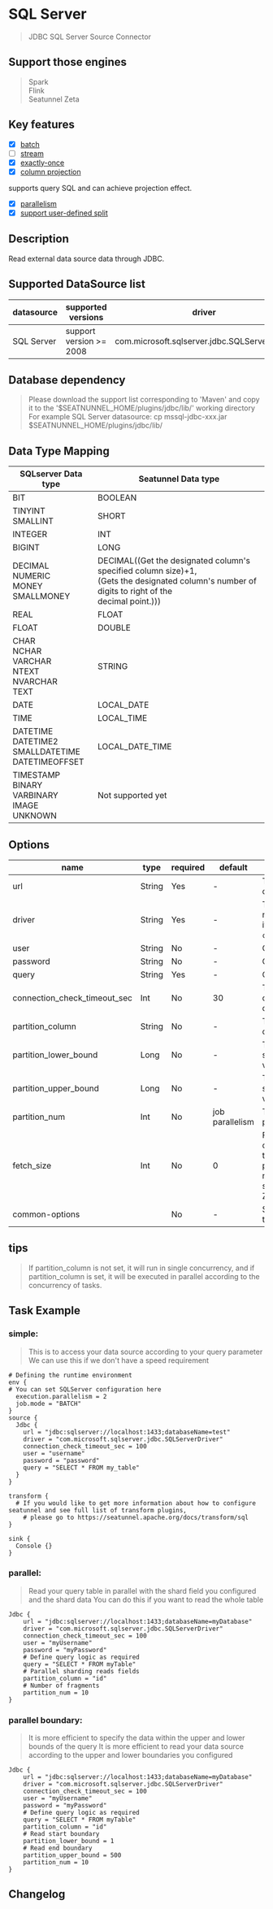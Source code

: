 # SQL Server

> JDBC SQL Server Source Connector

## Support those engines

> Spark <br>
> Flink <br>
> Seatunnel Zeta <br>

## Key features

- [x] [batch](../../concept/connector-v2-features.md)
- [ ] [stream](../../concept/connector-v2-features.md)
- [x] [exactly-once](../../concept/connector-v2-features.md)
- [x] [column projection](../../concept/connector-v2-features.md)

supports query SQL and can achieve projection effect.

- [x] [parallelism](../../concept/connector-v2-features.md)
- [x] [support user-defined split](../../concept/connector-v2-features.md)

## Description

Read external data source data through JDBC.

## Supported DataSource list

| datasource | supported versions      | driver                                       | url                             | maven                                                        |
| ---------- | ----------------------- | -------------------------------------------- | ------------------------------- | ------------------------------------------------------------ |
| SQL Server | support version >= 2008 | com.microsoft.sqlserver.jdbc.SQLServerDriver | jdbc:sqlserver://localhost:1433 | [Download](https://mvnrepository.com/artifact/com.microsoft.sqlserver/mssql-jdbc) |

## Database dependency

> Please download the support list corresponding to 'Maven' and copy it to the '$SEATNUNNEL_HOME/plugins/jdbc/lib/' working directory<br>
> For example SQL Server datasource: cp mssql-jdbc-xxx.jar $SEATNUNNEL_HOME/plugins/jdbc/lib/

## Data Type Mapping

| SQLserver Data type                                          | Seatunnel Data type                                          |
| ------------------------------------------------------------ | ------------------------------------------------------------ |
| BIT                                                          | BOOLEAN                                                      |
| TINYINT<br/>SMALLINT                                         | SHORT                                                        |
| INTEGER                                                      | INT                                                          |
| BIGINT                                                       | LONG                                                         |
| DECIMAL<br />NUMERIC<br />MONEY<br />SMALLMONEY              | DECIMAL((Get the designated column's specified column size)+1,<br/>(Gets the designated column's number of digits to right of the <br />decimal point.))) |
| REAL                                                         | FLOAT                                                        |
| FLOAT                                                        | DOUBLE                                                       |
| CHAR<br />NCHAR<br />VARCHAR<br />NTEXT<br />NVARCHAR<br />TEXT | STRING                                                       |
| DATE                                                         | LOCAL_DATE                                                   |
| TIME                                                         | LOCAL_TIME                                                   |
| DATETIME<br />DATETIME2<br />SMALLDATETIME<br />DATETIMEOFFSET | LOCAL_DATE_TIME                                              |
| TIMESTAMP<br />BINARY<br />VARBINARY<br />IMAGE<br />UNKNOWN | Not supported yet                                            |

## Options

| name                         | type   | required | default         | Description                                                  |
| ---------------------------- | ------ | -------- | --------------- | ------------------------------------------------------------ |
| url                          | String | Yes      | -               | The URL of the JDBC connection. Refer to a case: jdbc:sqlserver://localhost:1433 |
| driver                       | String | Yes      | -               | The jdbc class name used to connect to the remote data source,<br/> if you use SQLserver the value is `com.microsoft.sqlserver.jdbc.SQLServerDriver`. |
| user                         | String | No       | -               | Connection instance user name                                |
| password                     | String | No       | -               | Connection instance password                                 |
| query                        | String | Yes      | -               | Query statement                                              |
| connection_check_timeout_sec | Int    | No       | 30              | The time in seconds to wait for the database operation used to validate the connection to complete |
| partition_column             | String | No       | -               | The column name for parallelism's partition, only support numeric type. |
| partition_lower_bound        | Long   | No       | -               | The partition_column min value for scan, if not set SeaTunnel will query database get min value. |
| partition_upper_bound        | Long   | No       | -               | The partition_column max value for scan, if not set SeaTunnel will query database get max value. |
| partition_num                | Int    | No       | job parallelism | The number of partition count, only support positive integer. default value is job parallelism |
| fetch_size                   | Int    | No       | 0               | For queries that return a large number of objects,you can configure<br/> the row fetch size used in the query toimprove performance by<br/> reducing the number database hits required to satisfy the selection criteria.<br/> Zero means use jdbc default value. |
| common-options               |        | No       | -               | Source plugin common parameters, please refer to [Source Common Options](common-options.md) for details |

## tips

> If partition_column is not set, it will run in single concurrency, and if partition_column is set, it will be executed  in parallel according to the concurrency of tasks.

## Task Example

### simple:

> This is to access your data source according to your query parameter We can use this if we don't have a speed requirement

```
# Defining the runtime environment
env {
# You can set SQLServer configuration here
  execution.parallelism = 2
  job.mode = "BATCH"
}
source {
  Jdbc {
    url = "jdbc:sqlserver://localhost:1433;databaseName=test"
    driver = "com.microsoft.sqlserver.jdbc.SQLServerDriver"
    connection_check_timeout_sec = 100
    user = "username"
    password = "password"
    query = "SELECT * FROM my_table"
  }
}

transform {
  # If you would like to get more information about how to configure seatunnel and see full list of transform plugins,
    # please go to https://seatunnel.apache.org/docs/transform/sql
}

sink {
  Console {}
}

```

### parallel:

> Read your query table in parallel with the shard field you configured and the shard data  You can do this if you want to read the whole table

```
Jdbc {
    url = "jdbc:sqlserver://localhost:1433;databaseName=myDatabase"
    driver = "com.microsoft.sqlserver.jdbc.SQLServerDriver"
    connection_check_timeout_sec = 100
    user = "myUsername"
    password = "myPassword"
    # Define query logic as required
    query = "SELECT * FROM myTable"
    # Parallel sharding reads fields
    partition_column = "id" 
    # Number of fragments
    partition_num = 10
}
```

### parallel boundary:

> It is more efficient to specify the data within the upper and lower bounds of the query It is more efficient to read your data source according to the upper and lower boundaries you configured

```
Jdbc {
    url = "jdbc:sqlserver://localhost:1433;databaseName=myDatabase"
    driver = "com.microsoft.sqlserver.jdbc.SQLServerDriver"
    connection_check_timeout_sec = 100
    user = "myUsername"
    password = "myPassword"
    # Define query logic as required
    query = "SELECT * FROM myTable"
    partition_column = "id" 
    # Read start boundary
    partition_lower_bound = 1
    # Read end boundary
    partition_upper_bound = 500
    partition_num = 10
}
```

## Changelog


